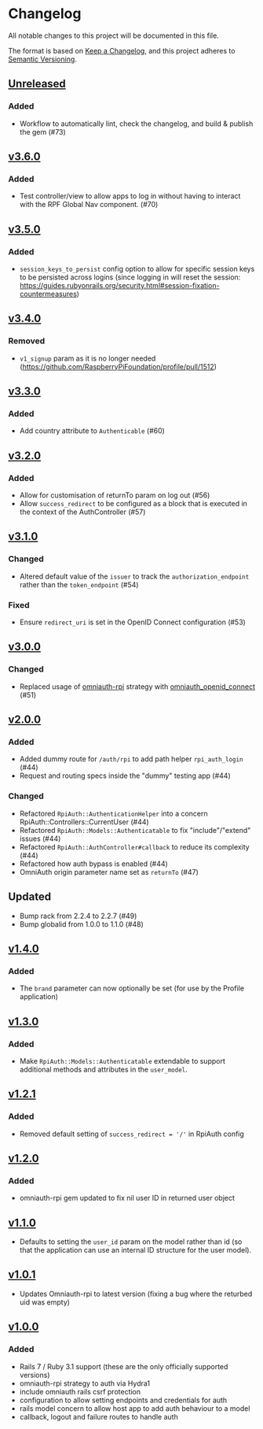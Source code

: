 # Changelog

All notable changes to this project will be documented in this file.

The format is based on [Keep a Changelog](https://keepachangelog.com/en/1.0.0/),
and this project adheres to [Semantic Versioning](https://semver.org/spec/v2.0.0.html).

## [Unreleased]

### Added
* Workflow to automatically lint, check the changelog, and build & publish the gem (#73)

## [v3.6.0]

### Added
- Test controller/view to allow apps to log in without having to interact with the RPF Global Nav component. (#70)

## [v3.5.0]

### Added

- `session_keys_to_persist` config option to allow for specific session keys to be persisted across logins (since logging in will reset the session: https://guides.rubyonrails.org/security.html#session-fixation-countermeasures)

## [v3.4.0]

### Removed

- `v1_signup` param as it is no longer needed (https://github.com/RaspberryPiFoundation/profile/pull/1512)

## [v3.3.0]

### Added

- Add country attribute to `Authenticable` (#60)

## [v3.2.0]

### Added

- Allow for customisation of returnTo param on log out (#56)
- Allow `success_redirect` to be configured as a block that is executed in the context of the AuthController (#57)

## [v3.1.0]

### Changed

- Altered default value of the `issuer` to track the `authorization_endpoint` rather than the `token_endpoint` (#54)

### Fixed

- Ensure `redirect_uri` is set in the OpenID Connect configuration (#53)

## [v3.0.0]

### Changed

- Replaced usage of [omniauth-rpi](https://github.com/RaspberryPiFoundation/omniauth-rpi/) strategy with [omniauth_openid_connect](https://github.com/omniauth/omniauth_openid_connect/) (#51)

## [v2.0.0]

### Added
- Added dummy route for `/auth/rpi` to add path helper `rpi_auth_login` (#44)
- Request and routing specs inside the "dummy" testing app (#44)

### Changed
- Refactored `RpiAuth::AuthenticationHelper` into a concern RpiAuth::Controllers::CurrentUser (#44)
- Refactored `RpiAuth::Models::Authenticatable` to fix "include"/"extend" issues (#44)
- Refactored `RpiAuth::AuthController#callback` to reduce its complexity (#44)
- Refactored how auth bypass is enabled (#44)
- OmniAuth origin parameter name set as `returnTo` (#47)

## Updated

- Bump rack from 2.2.4 to 2.2.7 (#49)
- Bump globalid from 1.0.0 to 1.1.0 (#48)

## [v1.4.0]

### Added

- The `brand` parameter can now optionally be set (for use by the Profile application)

## [v1.3.0]

### Added

- Make `RpiAuth::Models::Authenticatable` extendable to support additional methods and attributes in the `user_model`.

## [v1.2.1]

### Added

- Removed default setting of `success_redirect = '/'` in RpiAuth config

## [v1.2.0]

### Added

- omniauth-rpi gem updated to fix nil user ID in returned user object

## [v1.1.0]

- Defaults to setting the `user_id` param on the model rather than id (so that the application can use an internal ID structure for the user model).

## [v1.0.1]

- Updates Omniauth-rpi to latest version (fixing a bug where the returbed uid was empty)

## [v1.0.0]

### Added

- Rails 7 / Ruby 3.1 support (these are the only officially supported versions)
- omniauth-rpi strategy to auth via Hydra1
- include omniauth rails csrf protection
- configuration to allow setting endpoints and credentials for auth
- rails model concern to allow host app to add auth behaviour to a model
- callback, logout and failure routes to handle auth

[Unreleased]: https://github.com/RaspberryPiFoundation/rpi-auth/compare/v3.6.0...HEAD
[v3.6.0]: https://github.com/RaspberryPiFoundation/rpi-auth/releases/tag/v3.6.0
[v3.5.0]: https://github.com/RaspberryPiFoundation/rpi-auth/releases/tag/v3.5.0
[v3.4.0]: https://github.com/RaspberryPiFoundation/rpi-auth/releases/tag/v3.4.0
[v3.3.0]: https://github.com/RaspberryPiFoundation/rpi-auth/releases/tag/v3.3.0
[v3.2.0]: https://github.com/RaspberryPiFoundation/rpi-auth/releases/tag/v3.2.0
[v3.1.0]: https://github.com/RaspberryPiFoundation/rpi-auth/releases/tag/v3.1.0
[v3.0.0]: https://github.com/RaspberryPiFoundation/rpi-auth/releases/tag/v3.0.0
[v2.0.0]: https://github.com/RaspberryPiFoundation/rpi-auth/releases/tag/v2.0.0
[v1.4.0]: https://github.com/RaspberryPiFoundation/rpi-auth/releases/tag/v1.4.0
[v1.3.0]: https://github.com/RaspberryPiFoundation/rpi-auth/releases/tag/v1.3.0
[v1.2.1]: https://github.com/RaspberryPiFoundation/rpi-auth/releases/tag/v1.2.1
[v1.2.0]: https://github.com/RaspberryPiFoundation/rpi-auth/releases/tag/v1.2.0
[v1.1.0]: https://github.com/RaspberryPiFoundation/rpi-auth/releases/tag/v1.1.0
[v1.0.1]: https://github.com/RaspberryPiFoundation/rpi-auth/releases/tag/v1.0.1
[v1.0.0]: https://github.com/RaspberryPiFoundation/rpi-auth/releases/tag/v1.0.0
